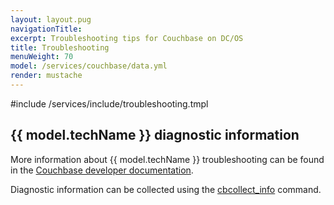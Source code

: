 ```yaml
---
layout: layout.pug
navigationTitle:
excerpt: Troubleshooting tips for Couchbase on DC/OS
title: Troubleshooting
menuWeight: 70
model: /services/couchbase/data.yml
render: mustache
---
```


#include /services/include/troubleshooting.tmpl

## {{ model.techName }} diagnostic information

More information about {{ model.techName }} troubleshooting can be found in the [Couchbase developer documentation](https://developer.couchbase.com/documentation/server/current/troubleshooting/troubleshooting-general-tips.html).

Diagnostic information can be collected using the [cbcollect_info](https://developer.couchbase.com/documentation/server/current/cli/cbcollect-info-tool.html) command.
